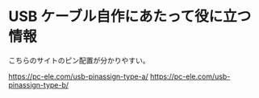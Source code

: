 # USB ケーブル自作にあたって役に立つ情報

こちらのサイトのピン配置が分かりやすい。

https://pc-ele.com/usb-pinassign-type-a/
https://pc-ele.com/usb-pinassign-type-b/



